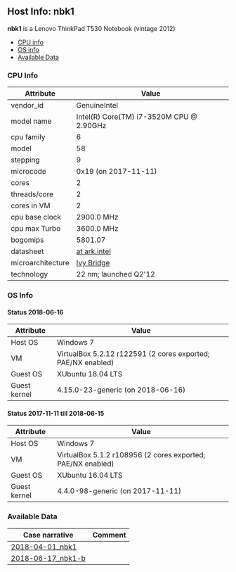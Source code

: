 ## Host Info: nbk1

**nbk1** is a Lenovo ThinkPad T530 Notebook (vintage 2012)

- [CPU info](#user-content-cpu)
- [OS info](#user-content-os)
- [Available Data](#user-content-data)

### <a id="cpu">CPU Info</a>

| Attribute | Value |
| --------- | ----- |
| vendor_id    | GenuineIntel |
| model name   | Intel(R) Core(TM) i7-3520M CPU @ 2.90GHz |
| cpu family   | 6 |
| model        | 58 |
| stepping     | 9 |
| microcode    | 0x19 (on 2017-11-11) |
| cores        | 2 |
| threads/core | 2 |
| cores in VM  | 2 |
| cpu base clock  | 2900.0 MHz |
| cpu max Turbo   | 3600.0 MHz |
| bogomips     | 5801.07 |
| datasheet    | [at ark.intel](https://ark.intel.com/en/products/64893) |
| microarchitecture | [Ivy Bridge](https://en.wikipedia.org/wiki/Ivy_Bridge_(microarchitecture)) |
| technology   | 22 nm; launched Q2'12 |

### <a id="os">OS Info</a>

#### <a id="os-2018-06-15">Status 2018-06-16</a>
| Attribute | Value |
| --------- | ----- |
| Host OS      | Windows 7 |
| VM           | VirtualBox 5.2.12 r122591 (2 cores exported; PAE/NX enabled) |
| Guest OS     | XUbuntu 18.04 LTS |
| Guest kernel | 4.15.0-23-generic (on 2018-06-16) |

#### <a id="os-2017-11-11">Status 2017-11-11 till 2018-06-15</a>
| Attribute | Value |
| --------- | ----- |
| Host OS      | Windows 7 |
| VM           | VirtualBox 5.1.2 r108956 (2 cores exported; PAE/NX enabled) |
| Guest OS     | XUbuntu 16.04 LTS |
| Guest kernel | 4.4.0-98-generic (on 2017-11-11) |

### <a id="data">Available Data</a>

| Case narrative | Comment |
| -------------- | ------- |
| [2018-04-01_nbk1](2018-04-01_nbk1.md) | |
| [2018-06-17_nbk1-b](2018-06-17_nbk1-b.md) | |



